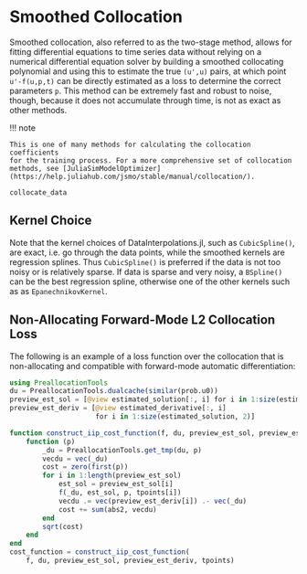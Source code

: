 # Smoothed Collocation

Smoothed collocation, also referred to as the two-stage method, allows
for fitting differential equations to time series data without relying
on a numerical differential equation solver by building a smoothed
collocating polynomial and using this to estimate the true `(u',u)`
pairs, at which point `u'-f(u,p,t)` can be directly estimated as a
loss to determine the correct parameters `p`. This method can be
extremely fast and robust to noise, though, because it does not
accumulate through time, is not as exact as other methods.

!!! note
    
    This is one of many methods for calculating the collocation coefficients
    for the training process. For a more comprehensive set of collocation
    methods, see [JuliaSimModelOptimizer](https://help.juliahub.com/jsmo/stable/manual/collocation/).

```@docs
collocate_data
```

## Kernel Choice

Note that the kernel choices of DataInterpolations.jl, such as `CubicSpline()`,
are exact, i.e. go through the data points, while the smoothed kernels are
regression splines. Thus `CubicSpline()` is preferred if the data is not too
noisy or is relatively sparse. If data is sparse and very noisy, a `BSpline()`
can be the best regression spline, otherwise one of the other kernels such as as
`EpanechnikovKernel`.

## Non-Allocating Forward-Mode L2 Collocation Loss

The following is an example of a loss function over the collocation that
is non-allocating and compatible with forward-mode automatic differentiation:

```julia
using PreallocationTools
du = PreallocationTools.dualcache(similar(prob.u0))
preview_est_sol = [@view estimated_solution[:, i] for i in 1:size(estimated_solution, 2)]
preview_est_deriv = [@view estimated_derivative[:, i]
                     for i in 1:size(estimated_solution, 2)]

function construct_iip_cost_function(f, du, preview_est_sol, preview_est_deriv, tpoints)
    function (p)
        _du = PreallocationTools.get_tmp(du, p)
        vecdu = vec(_du)
        cost = zero(first(p))
        for i in 1:length(preview_est_sol)
            est_sol = preview_est_sol[i]
            f(_du, est_sol, p, tpoints[i])
            vecdu .= vec(preview_est_deriv[i]) .- vec(_du)
            cost += sum(abs2, vecdu)
        end
        sqrt(cost)
    end
end
cost_function = construct_iip_cost_function(
    f, du, preview_est_sol, preview_est_deriv, tpoints)
```
